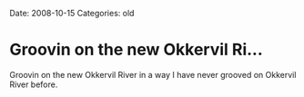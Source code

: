 Date: 2008-10-15
Categories: old

# Groovin on the new Okkervil Ri...

Groovin on the new Okkervil River in a way I have never grooved on Okkervil River before.
